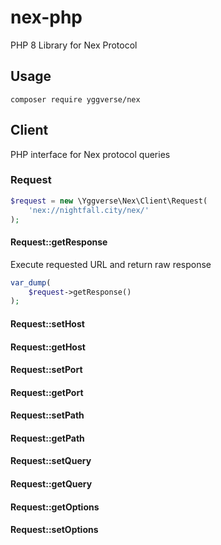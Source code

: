 # nex-php

PHP 8 Library for Nex Protocol

## Usage

```
composer require yggverse/nex
```

## Client

PHP interface for Nex protocol queries

### Request

``` php
$request = new \Yggverse\Nex\Client\Request(
    'nex://nightfall.city/nex/'
);
```

#### Request::getResponse

Execute requested URL and return raw response

``` php
var_dump(
    $request->getResponse()
);
```

#### Request::setHost
#### Request::getHost
#### Request::setPort
#### Request::getPort
#### Request::setPath
#### Request::getPath
#### Request::setQuery
#### Request::getQuery
#### Request::getOptions
#### Request::setOptions
